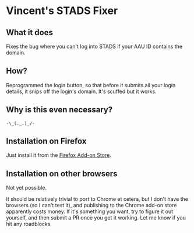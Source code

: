 Vincent's STADS Fixer
=====================

What it does
------------
Fixes the bug where you can't log into STADS if your AAU ID contains 
the domain.

How?
----
Reprogrammed the login button, so that before it submits all your 
login details, it snips off the login's domain. It's scuffed but it 
works.

Why is this even necessary?
---------------------------
`-\_(._.)_/-`

Installation on Firefox
-----------------------
Just install it from the [Firefox Add-on Store](https://addons.mozilla.org/en-GB/firefox/addon/aau-stads-fixer/).

Installation on other browsers
------------------------------
Not yet possible. 

It should be relatively trivial to port to Chrome et cetera, but I don't have the browsers (so I can't test it), and publishing to the Chrome add-on store apparently costs money.
If it's something you want, try to figure it out yourself, and then submit a PR once you get it working. Let me know if you hit any roadblocks.
